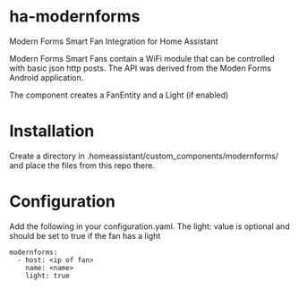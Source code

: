 # ha-modernforms
Modern Forms Smart Fan Integration for Home Assistant

Modern Forms Smart Fans contain a WiFi module that can be controlled with basic json http posts.
The API was derived from the Moden Forms Android application.

The component creates a FanEntity and a Light (if enabled)

# Installation
Create a directory in .homeassistant/custom_components/modernforms/ and place the files from this repo there.

# Configuration
Add the following in your configuration.yaml. The light: value is optional and should be set to true if the fan has a light
```
modernforms:
  - host: <ip of fan>
    name: <name>
    light: true
